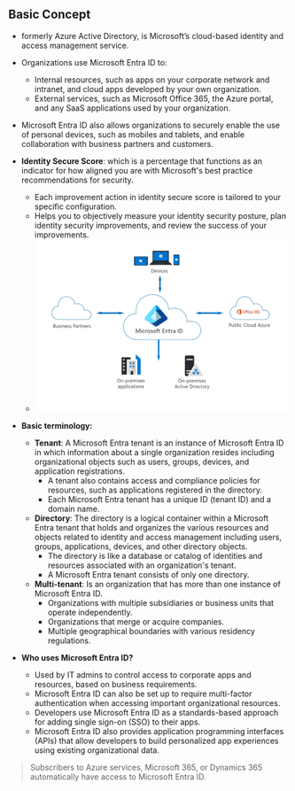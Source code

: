 ## Basic Concept

- formerly Azure Active Directory, is Microsoft’s cloud-based identity and access management service.
- Organizations use Microsoft Entra ID to:
  - Internal resources, such as apps on your corporate network and intranet, and cloud apps developed by your own organization.
  - External services, such as Microsoft Office 365, the Azure portal, and any SaaS applications used by your organization.
- Microsoft Entra ID also allows organizations to securely enable the use of personal devices, such as mobiles and tablets, and enable collaboration with business partners and customers.

- **Identity Secure Score**: which is a percentage that functions as an indicator for how aligned you are with Microsoft's best practice recommendations for security.
  - Each improvement action in identity secure score is tailored to your specific configuration.
  - Helps you to objectively measure your identity security posture, plan identity security improvements, and review the success of your improvements.
  - ![entra-id-general-diagram-v2](../images/SC-900/entra-id-general-diagram-v2.png)

- **Basic terminology:**
  - **Tenant**: A Microsoft Entra tenant is an instance of Microsoft Entra ID in which information about a single organization resides including organizational objects such as users, groups, devices, and application registrations.
    - A tenant also contains access and compliance policies for resources, such as applications registered in the directory.
    - Each Microsoft Entra tenant has a unique ID (tenant ID) and a domain name.
  - **Directory**: The directory is a logical container within a Microsoft Entra tenant that holds and organizes the various resources and objects related to identity and access management including users, groups, applications, devices, and other directory objects.
    - The directory is like a database or catalog of identities and resources associated with an organization's tenant.
    - A Microsoft Entra tenant consists of only one directory.
  - **Multi-tenant**: Is an organization that has more than one instance of Microsoft Entra ID.
    - Organizations with multiple subsidiaries or business units that operate independently.
    - Organizations that merge or acquire companies.
    - Multiple geographical boundaries with various residency regulations.

- **Who uses Microsoft Entra ID?**
  - Used by IT admins to control access to corporate apps and resources, based on business requirements.
  - Microsoft Entra ID can also be set up to require multi-factor authentication when accessing important organizational resources.
  - Developers use Microsoft Entra ID as a standards-based approach for adding single sign-on (SSO) to their apps.
  - Microsoft Entra ID also provides application programming interfaces (APIs) that allow developers to build personalized app experiences using existing organizational data.

> Subscribers to Azure services, Microsoft 365, or Dynamics 365 automatically have access to Microsoft Entra ID.

